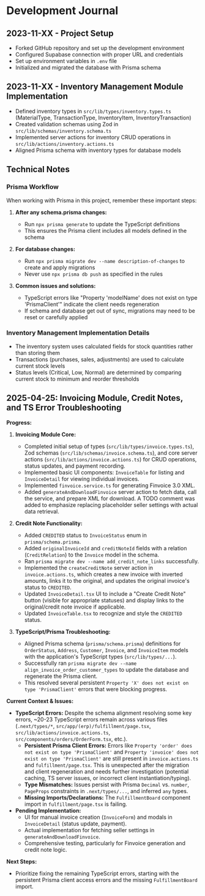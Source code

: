 # Development Journal

## 2023-11-XX - Project Setup
- Forked GitHub repository and set up the development environment
- Configured Supabase connection with proper URL and credentials
- Set up environment variables in `.env` file
- Initialized and migrated the database with Prisma schema

## 2023-11-XX - Inventory Management Module Implementation
- Defined inventory types in `src/lib/types/inventory.types.ts` (MaterialType, TransactionType, InventoryItem, InventoryTransaction)
- Created validation schemas using Zod in `src/lib/schemas/inventory.schema.ts`
- Implemented server actions for inventory CRUD operations in `src/lib/actions/inventory.actions.ts`
- Aligned Prisma schema with inventory types for database models

## Technical Notes

### Prisma Workflow
When working with Prisma in this project, remember these important steps:

1. **After any schema.prisma changes:**
   - Run `npx prisma generate` to update the TypeScript definitions
   - This ensures the Prisma client includes all models defined in the schema

2. **For database changes:**
   - Run `npx prisma migrate dev --name description-of-changes` to create and apply migrations
   - Never use `npx prisma db push` as specified in the rules

3. **Common issues and solutions:**
   - TypeScript errors like "Property 'modelName' does not exist on type 'PrismaClient'" indicate the client needs regeneration
   - If schema and database get out of sync, migrations may need to be reset or carefully applied

### Inventory Management Implementation Details
- The inventory system uses calculated fields for stock quantities rather than storing them
- Transactions (purchases, sales, adjustments) are used to calculate current stock levels
- Status levels (Critical, Low, Normal) are determined by comparing current stock to minimum and reorder thresholds 

## 2025-04-25: Invoicing Module, Credit Notes, and TS Error Troubleshooting

**Progress:**

1.  **Invoicing Module Core:**
    *   Completed initial setup of types (`src/lib/types/invoice.types.ts`), Zod schemas (`src/lib/schemas/invoice.schema.ts`), and core server actions (`src/lib/actions/invoice.actions.ts`) for CRUD operations, status updates, and payment recording.
    *   Implemented basic UI components: `InvoiceTable` for listing and `InvoiceDetail` for viewing individual invoices.
    *   Implemented `finvoice.service.ts` for generating Finvoice 3.0 XML.
    *   Added `generateAndDownloadFinvoice` server action to fetch data, call the service, and prepare XML for download. A TODO comment was added to emphasize replacing placeholder seller settings with actual data retrieval.

2.  **Credit Note Functionality:**
    *   Added `CREDITED` status to `InvoiceStatus` enum in `prisma/schema.prisma`.
    *   Added `originalInvoiceId` and `creditNoteId` fields with a relation (`CreditRelation`) to the `Invoice` model in the schema.
    *   Ran `prisma migrate dev --name add_credit_note_links` successfully.
    *   Implemented the `createCreditNote` server action in `invoice.actions.ts`, which creates a new invoice with inverted amounts, links it to the original, and updates the original invoice's status to `CREDITED`.
    *   Updated `InvoiceDetail.tsx` UI to include a "Create Credit Note" button (visible for appropriate statuses) and display links to the original/credit note invoice if applicable.
    *   Updated `InvoiceTable.tsx` to recognize and style the `CREDITED` status.

3.  **TypeScript/Prisma Troubleshooting:**
    *   Aligned Prisma schema (`prisma/schema.prisma`) definitions for `OrderStatus`, `Address`, `Customer`, `Invoice`, and `InvoiceItem` models with the application's TypeScript types (`src/lib/types/...`).
    *   Successfully ran `prisma migrate dev --name align_invoice_order_customer_types` to update the database and regenerate the Prisma client.
    *   This resolved several persistent `Property 'X' does not exist on type 'PrismaClient'` errors that were blocking progress.

**Current Context & Issues:**

*   **TypeScript Errors:** Despite the schema alignment resolving some key errors, ~20-23 TypeScript errors remain across various files (`.next/types/*`, `src/app/(erp)/fulfillment/page.tsx`, `src/lib/actions/invoice.actions.ts`, `src/components/orders/OrderForm.tsx`, etc.).
    *   **Persistent Prisma Client Errors:** Errors like `Property 'order' does not exist on type 'PrismaClient'` and `Property 'invoice' does not exist on type 'PrismaClient'` are still present in `invoice.actions.ts` and `fulfillment/page.tsx`. This is unexpected after the migration and client regeneration and needs further investigation (potential caching, TS server issues, or incorrect client instantiation/typing).
    *   **Type Mismatches:** Issues persist with Prisma `Decimal` vs. `number`, `PageProps` constraints in `.next/types/...`, and inferred `any` types.
    *   **Missing Imports/Declarations:** The `FulfillmentBoard` component import in `fulfillment/page.tsx` is failing.
*   **Pending Implementation:**
    *   UI for manual invoice creation (`InvoiceForm`) and modals in `InvoiceDetail` (status update, payment).
    *   Actual implementation for fetching seller settings in `generateAndDownloadFinvoice`.
    *   Comprehensive testing, particularly for Finvoice generation and credit note logic.

**Next Steps:**

*   Prioritize fixing the remaining TypeScript errors, starting with the persistent Prisma client access errors and the missing `FulfillmentBoard` import. 